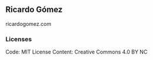 ## Ricardo Gómez

ricardogomez.com


### Licenses

Code: MIT License
Content: Creative Commons 4.0 BY NC
